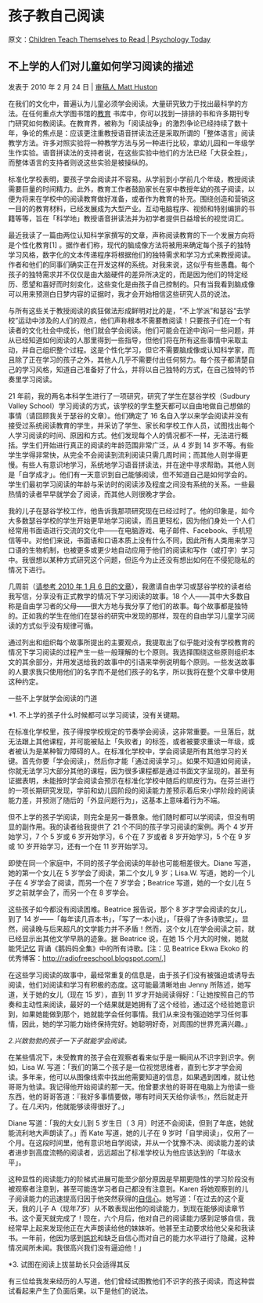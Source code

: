 # 孩子教自己阅读

原文：[Children Teach Themselves to Read | Psychology Today](https://www.psychologytoday.com/us/blog/freedom-learn/201002/children-teach-themselves-read)

## 不上学的人们对儿童如何学习阅读的描述

发表于 2010 年 2 月 24 日 | [ 审稿人 Matt Huston](https://www.psychologytoday.com/us/docs/editorial-process)

在我们的文化中，普遍认为儿童必须学会阅读。大量研究致力于找出最科学的方法。在任何重点大学图书馆的[教育](https://www.psychologytoday.com/us/basics/education) 书库中，你可以找到一排排的书和许多期刊专门研究如何教阅读。在教育界，被称为「阅读战争」的激烈争论已经持续了数十年，争论的焦点是：应该更注重教授语音拼读法还是采取所谓的「整体语言」阅读教学方法。许多对照实验将一种教学方法与另一种进行比较，拿幼儿园和一年级学生作实验。语音拼读法的支持者说，在这些实验中他们的方法已经「大获全胜」，而整体语言的支持者则说这些实验是被操纵的。

标准化学校表明，要孩子学会阅读并不容易。从学前到小学前几个年级，教授阅读需要巨量的时间精力。此外，教育工作者鼓励家长在家中教授年幼的孩子阅读，以便为将来在学校中的阅读教育做好准备，或者作为教育的补充。围绕创造和营销这一目的的教育材料，已经发展成为大型产业。互动电脑程序、视频和特别编排的书籍等等，旨在「科学地」教授语音拼读法并为初学者提供日益增长的视觉词汇。

最近我读了一篇由两位认知科学家撰写的文章，声称阅读教育的下一个发展方向将是个性化教育[1] 。据作者们称，现代的脑成像方法将被用来确定每个孩子的独特学习风格，数字化的文本传递程序将根据他们的独特需求和学习方式来教授阅读。作者和他们的同事们确实正在开发这样的系统。对我来说，这似乎有些愚蠢。每个孩子的独特需求并不仅仅是由大脑硬件的差异所决定的，而是因为他们的特定经历、愿望和喜好而时刻变化，这些变化是由孩子自己控制的。只有当我看到脑成像可以用来预测白日梦内容的证据时，我才会开始相信这些研究人员的说法。

与所有这些关于教授阅读的疯狂做法形成鲜明对比的是，“不上学派”和瑟谷“去学校”运动中涉及的人们的观点，他们声称根本不需要教阅读！只要孩子们在一个有读者的文化社会中成长，他们就会学会阅读。他们可能会在途中询问一些问题，并从已经知道如何阅读的人那里得到一些指导，但他们将在所有这些事情中采取主动，并自己组织整个过程。这是个性化学习，但它不需要脑成像或认知科学家，而且除了正在学习的孩子之外，其他人几乎不需要付出任何努力。每个孩子都清楚自己的学习风格，知道自己准备好了什么，并将以自己独特的方式，在自己独特的节奏里学习阅读。

21 年前，我的两名本科学生进行了一项研究，研究了学生在瑟谷学校（Sudbury Valley School）学习阅读的方式，该学校的学生整天都可以自由地做自己想做的事情（请回顾我关于瑟谷的文章）。他们确定了 16 名自入学以来学会阅读并没有接受过系统阅读教育的学生，并采访了学生、家长和学校工作人员，试图找出每个人学习阅读的时间、原因和方式。他们发现每个人的情况都不一样，无法进行概括。学生们开始进行真正的阅读的年龄范围非常广泛，从 4 岁到 14 岁不等。有些学生学得非常快，从完全不会阅读到流利阅读只需几周时间；而其他人则学得更慢。有些人有意识地学习，系统地学习语音拼读法，并在途中寻求帮助。其他人则是「自学成才」。他们有一天意识到自己能够阅读，但不知道自己是如何学会的。学生们最初学习阅读的年龄与采访时的阅读涉及程度之间没有系统的关系。一些最热情的读者早早就学会了阅读，而其他人则很晚才学会。

我的儿子在瑟谷学校工作，他告诉我那项研究现在已经过时了。他的印象是，如今大多数瑟谷学校的学生开始更早地学习阅读，而且更轻松，因为他们身处一个人们经常用书面语进行交流的文化中——在电脑游戏、电子邮件、Facebook、手机短信等中。对他们来说，书面语和口语本质上没有什么不同，因此所有人类用来学习口语的生物机制，也被更多或更少地自动应用于他们的阅读和写作（或打字）学习中。我很想以某种方式研究这个问题，但迄今为止还没有想出如何在不侵犯隐私的情况下进行。

几周前（[请参考 2010 年 1 月 6 日的文章](https://www.psychologytoday.com/us/blog/freedom-learn/201001/i-want-your-stories-self-directed-learning)），我邀请自由学习或瑟谷学校的读者给我写信，分享没有正式教学的情况下学习阅读的故事。18 个人——其中大多数自称是自由学习者的父母——很大方地与我分享了他们的故事。每个故事都是独特的。正如我的学生在他们在瑟谷的研究中发现的那样，现在的自由学习儿童学习阅读的方式似乎没有规律可循。

通过列出和组织每个故事所提出的主要观点，我提取出了似乎能对没有学校教育的情况下学习阅读的过程产生一些一般理解的七个原则。我选择围绕这些原则组织本文的其余部分，并用发送给我的故事中的引语来举例说明每个原则。一些发送故事的人要求我只使用他们的名字而不是他们孩子的名字，所以我将在整个文章中使用这种约定。

一些不上学就学会阅读的门道

*1. 不上学的孩子什么时候都可以学习阅读，没有关键期。

在标准化学校里，孩子得按学校规定的节奏学会阅读，这非常重要。一旦落后，就无法跟上其他课程，并可能被贴上「失败者」的标签，或者被要求重读一年级，或者被认为是某种智力障碍的人。在标准化学校中，学会阅读是所有其他学习的关键。首先你要「学会阅读」，然后你才能「通过阅读学习」。如果不知道如何阅读，你就无法学习大部分其他的课程，因为很多课程都是通过书面文字呈现的。甚至有证据表明，未能按时学会阅读会预示在标准化学校中随后的顽皮行为。在芬兰进行的一项长期研究发现，学前和幼儿园阶段的阅读能力差预示着后来小学阶段的阅读能力差，并预测了随后的「外显问题行为」，这基本上意味着行为不端。

但不上学的孩子学阅读，则完全是另一番景象。他们随时都可以学阅读，但没有明显的副作用。我的读者给我提供了 21 个不同的孩子学习阅读的案例。两个 4 岁开始学习，7 个 5 岁或 6 岁开始学习，6 个在 7 岁或者 8 岁开始学习，5 个在 9 岁或 10 岁开始学习，还有一个在 11 岁开始学习。

即使在同一个家庭中，不同的孩子学会阅读的年龄也可能相差很大。Diane 写道，她的第一个女儿在 5 岁学会了阅读，第二个女儿 9 岁；Lisa.W. 写道，她的一个儿子在 4 岁学会了阅读，而另一个在 7 岁学会；Beatrice 写道，她的一个女儿在 5 岁之前就学会了，而另一个在 8 岁学会。

这些孩子如今都没有阅读困难。Beatrice 报告说，那个 8 岁才学会阅读的女儿，到了 14 岁——「每年读几百本书」，「写了一本小说」，「获得了许多诗歌奖」。显然，阅读晚与后来超凡的文学能力并不矛盾！然而，这个女儿在学会阅读之前，就已经显示出其他文学早熟的迹象。据 Beatrice 说，在她 15 个月大的时候，她就能凭[记忆](https://www.psychologytoday.com/us/basics/memory) 背诵《鹅妈妈全集》中的所有诗歌。[注：见 Beatrice Ekwa Ekoko 的优秀博客：http://radiofreeschool.blogspot.com/.]

在这些学习阅读的故事中，最经常重复的信息是，由于孩子们没有被强迫或诱导去阅读，他们对阅读和学习有积极的态度。这可能最清晰地由 Jenny 所陈述，她写道，关于她的女儿（现在 15 岁），直到 11 岁才开始阅读得好：「让她按照自己的节奏和主动性来阅读，最好的一个结果就是她拥有了这个经验，通过这个经验她意识到，如果她能做到那个，她就能学会任何事情。我们从来没有强迫她学习任何事情，因此，她的学习能力始终保持完好。她聪明好奇，对周围的世界充满兴趣。」

*2.兴致勃勃的孩子一下子就能学会阅读。*

在某些情况下，未受教育的孩子会在观察者看来似乎是一瞬间从不识字到识字。例如，Lisa W. 写道：「我们的第二个孩子是一位视觉思维者，直到七岁才学会阅读。多年来，他可以从图像线索中找出他需要知道的信息，如果遇到困难，就让他哥哥为他读。我记得他开始阅读的那一天。他曾要求他的哥哥在电脑上为他读一些东西，他的哥哥答道：『我好多事情要做，哪有时间天天给你读书』，然后就走开了。在*几天*内，他就能够读得很好了。」

Diane 写道：「我的大女儿到 5 岁生日（ 3 月）时还不会阅读，但到了年底，她就能流利地大声朗读了。」而 Kate 写道，她的儿子在 9 岁时「自学阅读」，仅用了一个月。在这段时间里，他有意识地自学阅读，并从一个犹豫不决、阅读能力差的读者进步到高度流畅的阅读者，远远超出了标准学校认为他应该达到的「年级水平」。

这种显性的阅读能力的阶梯式进展可能至少部分原因是早期更隐性的学习阶段没有被观察者注意到，甚至可能连学习者自己都没有注意到。Karen 将她观察到的儿子阅读能力的迅速提高归因于他突然获得的[自信心](https://www.psychologytoday.com/us/basics/confidence)。她写道：「在过去的这个夏天，我的儿子 A（现年7岁）从不敢表现出他的阅读能力，到现在能够阅读章节书。这个夏天就完成了！现在，六个月后，他对自己的阅读能力感到足够自信，我经常早上起来发现他正在大声朗读给他的妹妹听。他甚至主动要求给他父亲和我读书。一年前，他因为感到[尴尬](https://www.psychologytoday.com/us/basics/embarrassment)和缺乏自信心而对自己的能力水平进行了隐藏，这种情况闻所未闻。我很高兴我们没有逼迫他！」

*3. 试图在阅读上拔苗助长只会适得其反

有三位给我发来经历的人写道，他们曾经试图教他们不识字的孩子阅读，而这种尝试看起来产生了负面后果。以下是他们的说法。